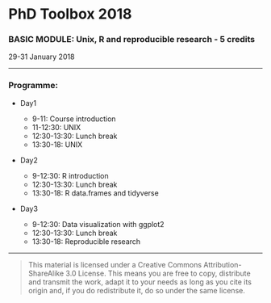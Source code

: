 # PhD Toolbox 2018

### BASIC MODULE: Unix, R and reproducible research - 5 credits

29-31 January 2018

----

### Programme:


   - Day1 
	   - 9-11: 		Course introduction
	   - 11-12:30: 		UNIX
	   - 12:30-13:30: 	Lunch break
	   - 13:30-18: 		UNIX


   -  Day2
	   - 9-12:30: 		R introduction
	   - 12:30-13:30: 	Lunch break
	   - 13:30-18: 		R data.frames and tidyverse


   - Day3
	   - 9-12:30: 		Data visualization with ggplot2
	   - 12:30-13:30: 	Lunch break
	   - 13:30-18: 		Reproducible research
	   

----

> This material is licensed under a Creative Commons Attribution-ShareAlike 3.0 License. This means you are free to copy, distribute and transmit the work, adapt it to your needs as long as you cite its origin and, if you do redistribute it, do so under the same license.
